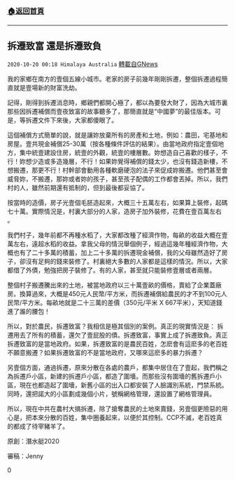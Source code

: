 ###  [:house:返回首頁](https://github.com/ourhimalayas/txt)
---

## 拆遷致富 還是拆遷致負
`2020-10-20 00:18 Himalaya Australia` [轉載自GNews](https://gnews.org/zh-hant/435214/)

我的家鄉在南方的壹個五線小城市。老家的房子前幾年剛剛拆遷，整個拆遷過程簡直就是壹場新的財富洗劫。

記得，剛得到拆遷消息時，鄉親們都開心極了，都以為要發大財了，因為大城市裏那些因拆遷補償而壹夜致富的故事聽多了，那簡直就是“中國夢”的最佳版本。可是，等拆遷文件下來後，大家都傻眼了。

這個補償方式簡單的說，就是讓妳放棄所有的房產和土地，例如：農田，宅基地和房屋。壹共現金補償25-30萬（按各種條件評估的結果）。由當地政府指定壹個地方，集中統壹建設住房，統壹的外觀，統壹的樓層數。妳想造自己喜歡的樣子，不行！妳想少造或多造幾層，不行！如果妳覺得補償的錢太少，也沒有錢造新樓，不想搬遷，那更不行！村幹部會動用各種軟磨硬泡的法子來促成妳搬遷。他們甚至會威脅妳，不搬遷，那妳或者妳的孩子，甚至孩子配偶的工作都會丟掉。所以，我們村的人，雖然前期還有抵制的，但到最後都妥協了。

按當時的造價，房子光壹個毛胚造起來，大概三十五萬左右，如果算上裝修，起碼七十萬。實際情況是，村裏大部分的人家，造房子加外裝修，花費在壹百萬左右 。

我們村子，幾年前都不再種水稻了，大家都改種了經濟作物，每畝的收益大概在壹萬左右，遠超水稻的收益。拿我父母的情況舉個例子，經過這幾年種經濟作物，大概也有了二十多萬的積蓄，加上二十多萬的拆遷現金補償，我的父母雖然造好了房子，卻沒有足夠的錢來裝修了。村裏絕大多數的人家都是這樣的情況。所以，大家都借了外債，勉強把房子裝修了。有的人家，甚至就只能裝修壹層或者兩層。

整個村子搬遷騰出來的土地，被當地政府以三十萬壹畝的價格，賣給了企業蓋廠房。換算過來，大概是450元人民幣/平方米，而拆遷補償給農民的才不到100元人民幣/平方米。每畝地就是二十三萬的差價（350元/平米 X 667平米），天知道錢進了誰的腰包！

所以，對於農民，拆遷致富？我相信是極其個別的案例。真正的現實情況是： 拆遷用去了所有的積蓄，還欠了壹屁股的債。拆遷致富，事實上成了拆遷致負。真正拆遷致富的是當地政府。如果，拆遷致富的是農民百姓，怎麽會有這麽多的老百姓不願意搬遷？如果拆遷致富的不是當地政府，又哪來這麽多的暴力拆遷？

另壹個方面，通過拆遷，原來分散在各處的農戶，都集中居住在了壹起，我們稱之為拆遷戶小區，新建的拆遷戶小區，都造了圍墻。而那些沒有圍墻的舊拆遷戶小區，現在也都造起了圍墻，新舊小區的出入口都安裝了人臉識別系統，門禁系統。同時，還把諾大的小區劃成幾個小片，號稱網格管理，還設置了網格管理員。

所以，現在中共在農村大搞拆遷，除了搶奪農民的土地來賣錢，另壹個更險惡的用心是，把本來分散的百姓，集中圈養起來，以便於其控制。CCP不滅，老百姓真的都成了待宰豬羊了。

原創：潛水艇2020

審稿：Jenny

0

